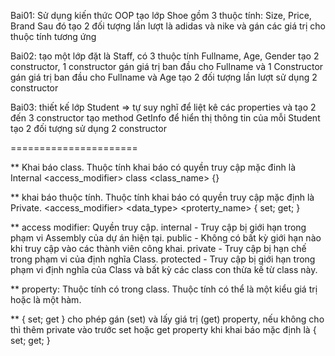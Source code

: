 Bai01: Sử dụng kiến thức OOP tạo lớp Shoe gồm 3 thuộc tính: Size, Price, Brand
    Sau đó tạo 2 đối tượng lần lượt là adidas và nike và gán các giá trị cho thuộc tính tương ứng

Bai02: tạo một lớp đặt là Staff, có 3 thuộc tính Fullname, Age, Gender
    tạo 2 constructor, 1 constructor gán giá trị ban đầu cho Fullname và 1 Constructor gán giá trị ban đầu cho Fullname và Age
    tạo 2 đối tượng lần lượt sử dụng 2 constructor

Bai03: thiết kế lớp Student => tự suy nghĩ để liệt kê các properties
    và tạo 2 đến 3 constructor
    tạo method GetInfo để  hiển thị thông tin của mỗi Student
    tạo 2 đối tượng sử dụng 2 constructor

======================

** Khai báo class. Thuộc tính khai báo có quyền truy cập mặc đinh là Internal
    <access_modifier> class <class_name> {}

** khai báo thuộc tính. Thuộc tính khai báo có quyền truy cập mặc định là Private.
    <access_modifier> <data_type> <proterty_name> { set; get; }

** access modifier: Quyền truy cập.
    internal - Truy cập bị giới hạn trong phạm vi Assembly của dự án hiện tại.
    public - Không có bất kỳ giới hạn nào khi truy cập vào các thành viên công khai.
    private - Truy cập bị hạn chế trong phạm vi của định nghĩa Class.
    protected - Truy cập bị giới hạn trong phạm vi định nghĩa của Class và bất kỳ các class con thừa kế từ class này.

** property: Thuộc tính có trong class. Thuộc tính có thể là một kiểu giá trị hoặc là một hàm.

** { set; get } cho phép gán (set) và lấy giá trị (get) property, nếu không cho thì thêm private vào trước set hoặc get
property khi khai báo mặc định là { set; get; }